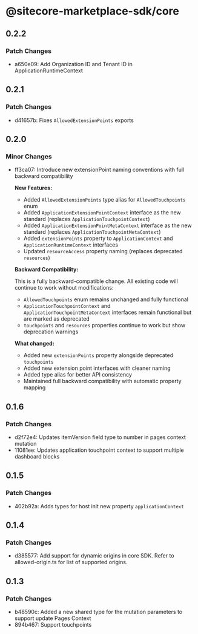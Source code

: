 # @sitecore-marketplace-sdk/core

## 0.2.2

### Patch Changes

- a650e09: Add Organization ID and Tenant ID in ApplicationRuntimeContext

## 0.2.1

### Patch Changes

- d41657b: Fixes `AllowedExtensionPoints` exports

## 0.2.0

### Minor Changes

- ff3ca07: Introduce new extensionPoint naming conventions with full backward compatibility

  **New Features:**

  - Added `AllowedExtensionPoints` type alias for `AllowedTouchpoints` enum
  - Added `ApplicationExtensionPointContext` interface as the new standard (replaces `ApplicationTouchpointContext`)
  - Added `ApplicationExtensionPointMetaContext` interface as the new standard (replaces `ApplicationTouchpointMetaContext`)
  - Added `extensionPoints` property to `ApplicationContext` and `ApplicationRuntimeContext` interfaces
  - Updated `resourceAccess` property naming (replaces deprecated `resources`)

  **Backward Compatibility:**

  This is a fully backward-compatible change. All existing code will continue to work without modifications:

  - `AllowedTouchpoints` enum remains unchanged and fully functional
  - `ApplicationTouchpointContext` and `ApplicationTouchpointMetaContext` interfaces remain functional but are marked as deprecated
  - `touchpoints` and `resources` properties continue to work but show deprecation warnings

  **What changed:**

  - Added new `extensionPoints` property alongside deprecated `touchpoints`
  - Added new extension point interfaces with cleaner naming
  - Added type alias for better API consistency
  - Maintained full backward compatibility with automatic property mapping

## 0.1.6

### Patch Changes

- d2f72e4: Updates itemVersion field type to number in pages context mutation
- 11081ee: Updates application touchpoint context to support multiple dashboard blocks

## 0.1.5

### Patch Changes

- 402b92a: Adds types for host init new property `applicationContext`

## 0.1.4

### Patch Changes

- d385577: Add support for dynamic origins in core SDK. Refer to allowed-origin.ts for list of supported origins.

## 0.1.3

### Patch Changes

- b48590c: Added a new shared type for the mutation parameters to support update Pages Context
- 894b467: Support touchpoints
